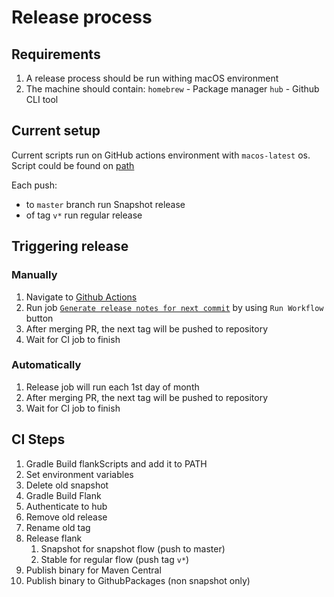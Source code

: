 # Release process

## Requirements

1. A release process should be run withing macOS environment
2. The machine should contain:
    `homebrew` - Package manager
    `hub` - Github CLI tool

## Current setup

Current scripts run on GitHub actions environment with `macos-latest` os.
Script could be found on [path](../.github/workflows/release.yml)

Each push:
- to `master` branch run Snapshot release
- of tag `v*` run regular release

## Triggering release 

### Manually
1. Navigate to [Github Actions](https://github.com/Flank/flank/actions)
2. Run job [`Generate release notes for next commit`](https://github.com/Flank/flank/actions?query=workflow%3A%22Generate+release+notes+for+next+commit%22) by using `Run Workflow` button
3. After merging PR,  the next tag will be pushed to repository
4. Wait for CI job to finish

### Automatically
1. Release job will run each 1st day of month
2. After merging PR,  the next tag will be pushed to repository
2. Wait for CI job to finish

## CI Steps
1. Gradle Build flankScripts and add it to PATH
1. Set environment variables
1. Delete old snapshot
1. Gradle Build Flank
1. Authenticate to hub
1. Remove old release
1. Rename old tag  
1. Release flank
    1. Snapshot for snapshot flow (push to master)
    2. Stable for regular flow (push tag `v*`)
1. Publish binary for Maven Central
1. Publish binary to GithubPackages (non snapshot only)
